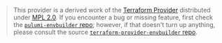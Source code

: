 > This provider is a derived work of the [Terraform Provider](https://github.com/terraform-providers/terraform-provider-envbuilder)
> distributed under [MPL 2.0](https://www.mozilla.org/en-US/MPL/2.0/). If you encounter a bug or missing feature,
> first check the [`pulumi-envbuilder` repo](/issues); however, if that doesn't turn up anything,
> please consult the source [`terraform-provider-envbuilder` repo](https://github.com/terraform-providers/terraform-provider-envbuilder/issues).
